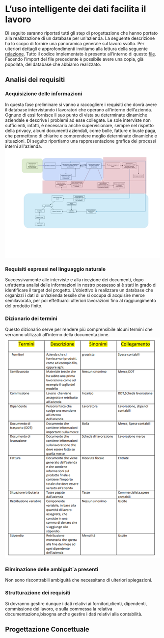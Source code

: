 # L’uso intelligente dei dati facilita il lavoro
Di seguito saranno riportati tutti gli step di progettazione che hanno portato alla realizzazione di un database per un'azienda.
La seguente descrizione ha lo scopo di fornire una panoramica generale sul lavoro svolto. Per ulteriori dettagli e approfondimenti invitiamo alla lettura della seguente [relazione](https://github.com/Simone-Scalella/Progettazione_Database/blob/main/Relazione_azienda_scang.pdf).
Tutto il codice implementato è presente all'interno di questo [file](https://github.com/Simone-Scalella/Progettazione_Database/blob/main/azienda_scang.sql).
Facendo l'import del file precedente è possibile avere una copia, già popolata, del database che abbiamo realizzato.

## Analisi dei requisiti

### Acquisizione delle informazioni
In questa fase preliminare si vanno a raccogliere i requisiti che dovrà avere il database intervistando i lavoratori che operano all'interno dell'azienda. Ognuno di essi fornisce il suo punto di vista su determinate dinamiche aziendale e descrive i problemi ad esse collegate.
Le sole interviste non sufficienti, infatti, è necessario anche supervisionare, sempre nel rispetto della privacy, alcuni documenti aziendali, come bolle, fatture e buste paga, che permettono di chiarire e comprendere meglio determinate dinamiche e situazioni.
Di seguito riportiamo una rappresentazione grafica dei processi interni all'azienda.
![alt text](https://github.com/Simone-Scalella/Progettazione_Database/blob/main/image/Analisi%20dei%20processi%20interni.png)

### Requisiti espressi nel linguaggio naturale
Successivamente alle interviste e alla ricezione dei documenti, dopo un’attenta analisi delle informazioni in nostro possesso si è stati in grado di identificare il target del progetto. L'obiettivo è realizzare un database che organizzi i dati di un’azienda tessile che si occupa di acquisire merce semilavorata, per poi effettuarci ulteriori lavorazioni fino al raggiungimento del prodotto finito.

### Dizionario dei termini
Questo dizionario serve per rendere più comprensibile alcuni termini che verranno utilizzati all’interno della documentazione.
![alt text](https://github.com/Simone-Scalella/Progettazione_Database/blob/main/image/dizionario%20termini.png)

### Eliminazione delle ambiguit`a presenti
Non sono riscontrabili ambiguità che necessitano di ulteriori spiegazioni.

### Strutturazione dei requisiti
Si dovranno gestire dunque i dati relativi ai fornitori,clienti, dipendenti, commissione del lavoro, e sulla commessa la relativa documentazione,bisogna anche gestire i dati relativi alla contabilità.

## Progettazione Concettuale
